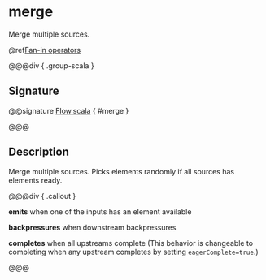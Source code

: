 # merge

Merge multiple sources.

@ref[Fan-in operators](../index.md#fan-in-operators)

@@@div { .group-scala }

## Signature

@@signature [Flow.scala]($akka$/akka-stream/src/main/scala/akka/stream/scaladsl/Flow.scala) { #merge }

@@@

## Description

Merge multiple sources. Picks elements randomly if all sources has elements ready.


@@@div { .callout }

**emits** when one of the inputs has an element available

**backpressures** when downstream backpressures

**completes** when all upstreams complete (This behavior is changeable to completing when any upstream completes by setting `eagerComplete=true`.)

@@@

